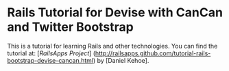 # Rails Tutorial for Devise with CanCan and Twitter Bootstrap

This is a tutorial for learning Rails and
other technologies. You can find the tutorial at:
[*RailsApps Project*] 
(http://railsapps.github.com/tutorial-rails-bootstrap-devise-cancan.html) 
by [Daniel Kehoe].

